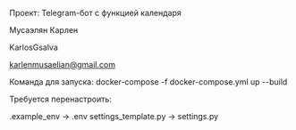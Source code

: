 Проект: Telegram-бот с функцией календаря

Мусаэлян Карлен

KarlosGsalva

karlenmusaelian@gmail.com

Команда для запуска: docker-compose -f docker-compose.yml up --build

Требуется перенастроить:

.example_env -> .env
settings_template.py -> settings.py
